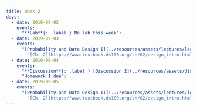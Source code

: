 ```yaml
---
title: Week 2
days:
  - date: 2019-09-02
    events:
      "**Lab**{: .label } No lab this week":
  - date: 2019-09-03
    events:
      "[Probability and Data Design I](../resources/assets/lectures/lec02/02-data-generation-annotated.pdf) ([webcast](https://www.youtube.com/watch?v=EXkqNhlFUjE))":
        "[Ch. 2](https://www.textbook.ds100.org/ch/02/design_intro.html), [Ch. 10](https://www.textbook.ds100.org/ch/10/modeling_intro.html), [Ch. 12](https://www.textbook.ds100.org/ch/12/prob_and_gen.html)"
  - date: 2019-09-04
    events:
      "**Discussion**{: .label } [Discussion 2](../resources/assets/discussions/disc02.pdf) ([solutions](../resources/assets/discussions/disc02_sol.pdf)) ([video](https://youtu.be/0CiUCgSr-Mg))":
      "Homework 1 due":
  - date: 2019-09-05
    events:
      "[Probability and Data Design II](../resources/assets/lectures/lec03/03-data-generation-annotated.pdf) ([webcast](https://www.youtube.com/watch?v=XCZwFnUQ1es))":
        "[Ch. 2](https://www.textbook.ds100.org/ch/02/design_intro.html), [Ch. 10](https://www.textbook.ds100.org/ch/10/modeling_intro.html), [Ch. 12](https://www.textbook.ds100.org/ch/12/prob_and_gen.html)"
---
```

